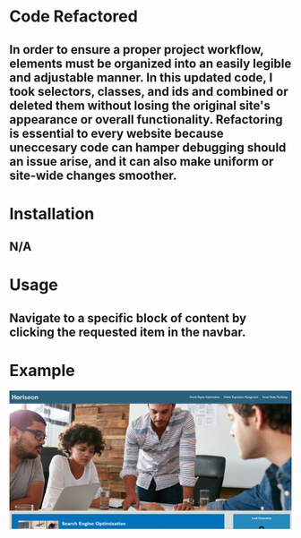 # Code Refactored

## In order to ensure a proper project workflow, elements must be organized into an easily legible and adjustable manner. In this updated code, I took selectors, classes, and ids and combined or deleted them without losing the original site's appearance or overall functionality. Refactoring is essential to every website because uneccesary code can hamper debugging should an issue arise, and it can also make uniform or site-wide changes smoother. 

# Installation

## N/A 

# Usage

## Navigate to a specific block of content by clicking the requested item in the navbar. 

# Example

![This is what the site should look like!](./Develop/assets/images/Site-Image.png)